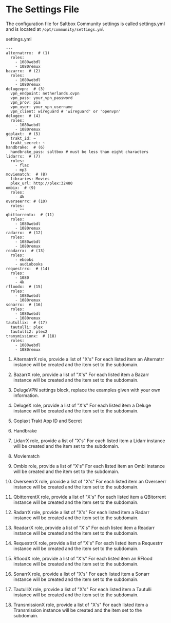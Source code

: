 # The Settings File

The configuration file for Saltbox Community settings is called settings.yml and is located at `/opt/community/settings.yml`

settings.yml

``` { .yaml .annotate }
---
alternatrrx:  # (1)
  roles:
    - 1080webdl
    - 1080remux
bazarrx:  # (2)
  roles:
    - 1080webdl
    - 1080remux
delugevpn:  # (3)
  vpn_endpoint: netherlands.ovpn
  vpn_pass: your_vpn_password
  vpn_prov: pia
  vpn_user: your_vpn_username
  vpn_client: wireguard # 'wireguard' or 'openvpn'
delugex:  # (4)
  roles:
    - 1080webdl
    - 1080remux
goplaxt:  # (5)
  trakt_id: ~
  trakt_secret: ~
handbrake:  # (6)
  handbrake_pass: saltbox # must be less than eight characters
lidarrx:  # (7)
  roles:
    - flac
    - mp3
moviematch:  # (8)
  libraries: Movies
  plex_url: http://plex:32400
ombix:  # (9)
  roles:
    - 4k
overseerrx: # (10)
  roles:
    - ""
qbittorrentx:  # (11)
  roles:
    - 1080webdl
    - 1080remux
radarrx:  # (12)
  roles:
    - 1080webdl
    - 1080remux
readarrx:  # (13)
  roles:
    - ebooks
    - audiobooks
requestrrx:  # (14)
  roles:
    - 1080
    - 4k
rfloodx:  # (15)
  roles:
    - 1080webdl
    - 1080remux
sonarrx:  # (16)
  roles:
    - 1080webdl
    - 1080remux
tautullix:  # (17)
  tautulli: plex
  tautulli2: plex2
transmissionx:  # (18)
  roles:
    - 1080webdl
    - 1080remux
```

1. AlternatrrX role, provide a list of "X's"
    For each listed item an Alternatrr instance will be created and the item set to the subdomain.

2. BazarrX role, provide a list of "X's"
   For each listed item a Bazarr instance will be created and the item set to the subdomain.

3. DelugeVPN settings block, replace the examples given with your own information.

4. DelugeX role, provide a list of "X's"
   For each listed item a Deluge instance will be created and the item set to the subdomain.

5. Goplaxt
   Trakt App ID and Secret

6. Handbrake

7. LidarrX role, provide a list of "X's"
    For each listed item a Lidarr instance will be created and the item set to the subdomain.

8. Moviematch

9. Ombix role, provide a list of "X's"
   For each listed item an Ombi instance will be created and the item set to the subdomain.

10. OverseerrX role, provide a list of "X's"
    For each listed item an Overseerr instance will be created and the item set to the subdomain.

11. QbittorrentX role, provide a list of "X's"
    For each listed item a QBitorrent instance will be created and the item set to the subdomain.

12. RadarrX role, provide a list of "X's"
    For each listed item a Radarr instance will be created and the item set to the subdomain.

13. ReadarrX role, provide a list of "X's"
    For each listed item a Readarr instance will be created and the item set to the subdomain.

14. RequestrrX role, provide a list of "X's"
    For each listed item a Requestrr instance will be created and the item set to the subdomain.

15. RfloodX role, provide a list of "X's"
    For each listed item an RFlood instance will be created and the item set to the subdomain.

16. SonarrX role, provide a list of "X's"
    For each listed item a Sonarr instance will be created and the item set to the subdomain.

17. TautulliX role, provide a list of "X's"
    For each listed item a Tautulli instance will be created and the item set to the subdomain.

18. TransmissionX role, provide a list of "X's"
    For each listed item a Transmission instance will be created and the item set to the subdomain.

